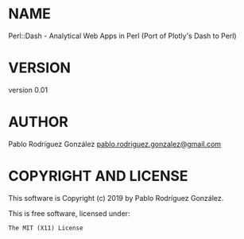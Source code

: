 # NAME

Perl::Dash - Analytical Web Apps in Perl (Port of Plotly's Dash to Perl)

# VERSION

version 0.01

# AUTHOR

Pablo Rodríguez González <pablo.rodriguez.gonzalez@gmail.com>

# COPYRIGHT AND LICENSE

This software is Copyright (c) 2019 by Pablo Rodríguez González.

This is free software, licensed under:

```
The MIT (X11) License
```
